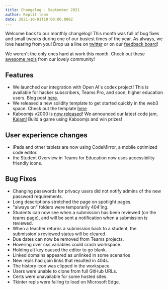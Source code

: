 ```yaml
---
title: Changelog - September 2021
author: Replit team
date: 2021-10-01T10:00:00.000Z
---
```


Welcome back to our monthly changelog! This month was full of bug fixes and small tweaks during one of our busiest times of the year. As always, we love hearing from you! Drop us a line on [twitter](https://twitter.com/replit) or on our [feedback board](https://replit.canny.io/feedback)!

We weren't the only ones hard at work this month. Check out these [awesome repls](https://replit.com/talk/announcements/Monthly-Repls-September-2021/146287) from our lovely community!

## Features
- We launched our integration with Open AI's codex project! This is available for hacker subscribers, Teams Pro, and soon, higher education users. Blog post [here](https://blog.replit.com/codex?beta=0).
- We released a new solidity template to get started quickly in the web3 space. Check out the template [here](https://replit.com/@replit/Solidity-starter-beta?v=1)
- Kaboomjs v2000 is [now released](https://blog.replit.com/kaboom2000?)! We announced our latest code jam, [Kajam!](https://t.co/xjNisG5l2s?amp=1) Build a game using Kaboomjs and win prizes!

## User experience changes
- iPads and other tablets are now using CodeMirror, a mobile optimized code editor.
- the Student Overview in Teams for Education now uses accessibility friendly icons.
   
## Bug Fixes
- Changing passwords for privacy users did not notify admins of the new password requirements.
- Long descriptions stretched the page on spotlight pages.
- "always on" folders were temporarily 404'ing.
- Students can now see when a submission has been reviewed (on the teams page), and will be sent a notification when a submission is reviewed.
- When a teacher returns a submission back to a student, the submission's reviewed status will be cleared.
- Due dates can now be removed from Teams projects.
- Hovering over css variables could crash workspace.
- Holding alt key caused the editor to go blank.
- Linked domains appeared as unlinked in some scenarios
- New repls had /join links that resulted in 404s.
- The history icon was clipped in the workspace.
- Users were unable to clone from full GitHub URLs.
- Certs were unavailable for some hosted sites.
- Tkinter repls were failing to load on Microsoft Edge.

